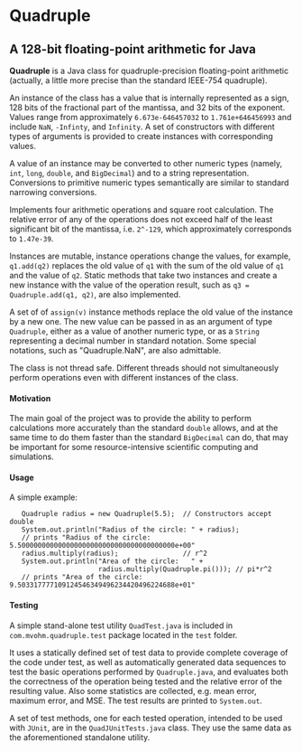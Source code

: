 # Quadruple
## A 128-bit floating-point arithmetic for Java

**Quadruple** is a Java class for quadruple-precision floating-point arithmetic
(actually, a little more precise than the standard IEEE-754 quadruple).

An instance of the class has a value that is internally represented as a sign,
128 bits of the fractional part of the mantissa, and 32 bits of the exponent.
Values range from approximately `6.673e-646457032` to `1.761e+646456993`
and include `NaN`, `-Infinty`, and `Infinity`. 
A set of constructors with different types of arguments is provided 
to create instances with corresponding values. 

A value of an instance may be converted to other numeric types 
(namely, `int`, `long`, `double`, and `BigDecimal`) and 
to a string representation. Conversions to primitive numeric types 
semantically are similar to standard narrowing conversions. 

Implements four arithmetic operations and square root calculation.
The relative error of any of the operations does not exceed half of the least significant
bit of the mantissa, i.e. `2^-129`, which approximately corresponds to `1.47e-39`.

Instances are mutable, instance operations change the values, for example, `q1.add(q2)`
replaces the old value of `q1` with the sum of the old value of `q1` and the value of `q2`.
Static methods that take two instances and create a new instance with
the value of the operation result, such as `q3 = Quadruple.add(q1, q2)`,
are also implemented.

A set of of `assign(v)` instance methods replace the old value of the instance
by a new one. The new value can be passed in as an argument of type `Quadruple`,
either as a value of another numeric type, or as a `String` representing a decimal number
in standard notation. Some special notations, such as "Quadruple.NaN", are also admittable.

The class is not thread safe. Different threads should not simultaneously perform
operations even with different instances of the class.

#### Motivation
The main goal of the project was to provide the ability to perform calculations 
more accurately than the standard `double` allows, and at the same time 
to do them faster than the standard `BigDecimal` can do, that may be important 
for some resource-intensive scientific computing and simulations.  

#### Usage
A simple example:

       Quadruple radius = new Quadruple(5.5);  // Constructors accept double
       System.out.println("Radius of the circle: " + radius); 
       // prints "Radius of the circle: 5.500000000000000000000000000000000000000e+00"
       radius.multiply(radius);                // r^2
       System.out.println("Area of the circle:   " +
                          radius.multiply(Quadruple.pi())); // pi*r^2
       // prints "Area of the circle:   9.503317777109124546349496234420496224688e+01"
    
#### Testing
A simple stand-alone test utility `QuadTest.java` is included 
in `com.mvohm.quadruple.test` package located in the `test` folder.

It uses a statically defined set of test data to provide complete coverage 
of the code under test, as well as automatically generated data sequences 
to test the basic operations performed by `Quadruple.java`, 
and evaluates both the correctness of the operation being tested 
and the relative error of the resulting value. 
Also some statistics are collected, e.g. mean error, maximum error, and MSE.
The test results are printed to `System.out`. 
 
A set of test methods, one for each tested operation, 
intended to be used with `JUnit`, are in the `QuadJUnitTests.java` class. 
They use the same data as the aforementioned standalone utility. 
   